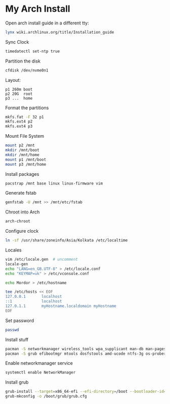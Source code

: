 # My Arch Install

Open arch install guide in a different tty:

```bash
lynx wiki.archlinux.org/title/Installation_guide
```

Sync Clock

```bash
timedatectl set-ntp true
```

Partition the disk

```bash
cfdisk /dev/nvme0n1
```

Layout:

```
p1 260m boot
p2 20G  root
p3 ...  home
```

Format the partitions

```bash
mkfs.fat -F 32 p1
mkfs.ext4 p2
mkfs.ext4 p3
```

Mount File System

```bash
mount p2 /mnt
mkdir /mnt/boot
mkdir /mnt/home
mount p1 /mnt/boot
mount p3 /mnt/home
```

Install packages

```bash
pacstrap /mnt base linux linux-firmware vim
```

Generate fstab

```bash
genfstab -U /mnt >> /mnt/etc/fstab
```

Chroot into Arch

```bash
arch-chroot
```

Configure clock

```bash
ln -sf /usr/share/zoneinfo/Asia/Kolkata /etc/localtime
```

Locales

```bash
vim /etc/locale.gen  # uncomment
locale-gen
echo "LANG=en_GB.UTF-8" > /etc/locale.conf
echo "KEYMAP=uk" > /etc/vconsole.conf
```

```bash
echo Mordor > /etc/hostname

tee /etc/hosts << EOF
127.0.0.1       localhost
::1             localhost
127.0.1.1       myHostname.localdomain myHostname
EOF
```

Set password

```bash
passwd
```

Install stuff

```bash
pacman -S networkmanager wireless_tools wpa_supplicant man-db man-pages texinfo neovim linux-firmware linux linux-headers base-devel
pacman -S grub efibootmgr mtools dosfstools amd-ucode ntfs-3g os-prober
```

Enable networkmanager service

```bash
systemctl enable NetworkManager
```

Install grub

```bash
grub-install --target=x86_64-efi --efi-directory=/boot --bootloader-id=GRUB
grub-mkconfig -o /boot/grub/grub.cfg
```
